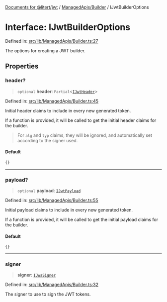 [Documents for @litert/jwt](../../../index.md) / [ManagedApis/Builder](../index.md) / IJwtBuilderOptions

# Interface: IJwtBuilderOptions

Defined in: [src/lib/ManagedApis/Builder.ts:27](https://github.com/litert/jwt.js/blob/master/src/lib/ManagedApis/Builder.ts#L27)

The options for creating a JWT builder.

## Properties

### header?

> `optional` **header**: `Partial`\<[`IJwtHeader`](../../../Types/interfaces/IJwtHeader.md)\>

Defined in: [src/lib/ManagedApis/Builder.ts:45](https://github.com/litert/jwt.js/blob/master/src/lib/ManagedApis/Builder.ts#L45)

Initial header claims to include in every new generated token.

If a function is provided, it will be called to get the initial header
claims for the builder.

> For `alg` and `typ` claims, they will be ignored, and automatically
> set according to the signer used.

#### Default

```ts
{}
```

***

### payload?

> `optional` **payload**: [`IJwtPayload`](../../../Types/interfaces/IJwtPayload.md)

Defined in: [src/lib/ManagedApis/Builder.ts:55](https://github.com/litert/jwt.js/blob/master/src/lib/ManagedApis/Builder.ts#L55)

Initial payload claims to include in every new generated token.

If a function is provided, it will be called to get the initial payload
claims for the builder.

#### Default

```ts
{}
```

***

### signer

> **signer**: [`IJwaSigner`](../../../Types/interfaces/IJwaSigner.md)

Defined in: [src/lib/ManagedApis/Builder.ts:32](https://github.com/litert/jwt.js/blob/master/src/lib/ManagedApis/Builder.ts#L32)

The signer to use to sign the JWT tokens.
